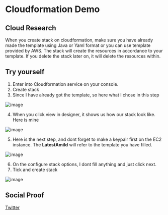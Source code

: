 

# Cloudformation Demo


## Cloud Research

When you create stack on cloudformation, make sure you have already made the template using Java or Yaml format or you can use template provided by AWS. The stack will create the resources in accordance to your template. If you delete the stack later on, it will delete the resources within. 

## Try yourself

 1. Enter into Cloudformation service on your console.
 2. Create stack
 3. Since I have already got the template, so here what I chose in this step
 
 ![image](https://user-images.githubusercontent.com/99172259/169502120-c12450b0-c764-4ea4-b14b-67aeb59b60da.png)
 
 4. When you click view in designer, it shows us how our stack look like. Here is mine
 
 ![image](https://user-images.githubusercontent.com/99172259/169502411-d3a20168-2878-49f9-a3e5-4ae72701e5f1.png)

5. Here is the next step, and dont forget to make a keypair first on the EC2 instance. The **LatestAmiId** will refer to the template you have filled. 

![image](https://user-images.githubusercontent.com/99172259/169503117-e29d72c0-7664-42b2-b96d-38757ee913f6.png)

6. On the configure stack options, I dont fill anything and just click next.
7. Tick and create stack

![image](https://user-images.githubusercontent.com/99172259/169504150-3bcd0195-7a07-4630-abdb-dbb10e121067.png)



## Social Proof


[Twitter](https://twitter.com/JoeSeven08/status/1527590931301830656)
